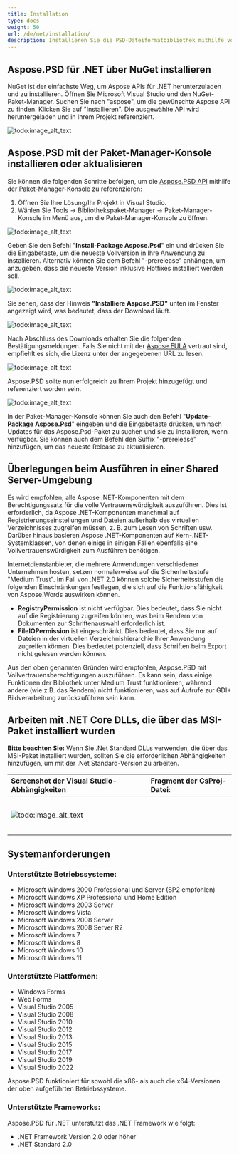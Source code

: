 ```yaml
---
title: Installation
type: docs
weight: 50
url: /de/net/installation/
description: Installieren Sie die PSD-Dateiformatbibliothek mithilfe von NuGet oder der Paket-Manager-Konsole.
---
```


## **Aspose.PSD für .NET über NuGet installieren**
NuGet ist der einfachste Weg, um Aspose APIs für .NET herunterzuladen und zu installieren. Öffnen Sie Microsoft Visual Studio und den NuGet-Paket-Manager. Suchen Sie nach "aspose", um die gewünschte Aspose API zu finden. Klicken Sie auf "Installieren". Die ausgewählte API wird heruntergeladen und in Ihrem Projekt referenziert.

![todo:image_alt_text](installation_1.png)

## **Aspose.PSD mit der Paket-Manager-Konsole installieren oder aktualisieren**
Sie können die folgenden Schritte befolgen, um die [Aspose.PSD API](https://www.nuget.org/packages/Aspose.psd/) mithilfe der Paket-Manager-Konsole zu referenzieren:

1. Öffnen Sie Ihre Lösung/Ihr Projekt in Visual Studio.
1. Wählen Sie Tools -> Bibliothekspaket-Manager -> Paket-Manager-Konsole im Menü aus, um die Paket-Manager-Konsole zu öffnen.

![todo:image_alt_text](installation_2.png)

Geben Sie den Befehl "**Install-Package Aspose.Psd**" ein und drücken Sie die Eingabetaste, um die neueste Vollversion in Ihre Anwendung zu installieren. Alternativ können Sie dem Befehl "-prerelease" anhängen, um anzugeben, dass die neueste Version inklusive Hotfixes installiert werden soll.

![todo:image_alt_text](installation_3.png)

Sie sehen, dass der Hinweis **"Installiere Aspose.PSD"** unten im Fenster angezeigt wird, was bedeutet, dass der Download läuft.

![todo:image_alt_text](installation_4.png)

Nach Abschluss des Downloads erhalten Sie die folgenden Bestätigungsmeldungen. Falls Sie nicht mit der [Aspose EULA](https://company.aspose.com/legal/eula) vertraut sind, empfiehlt es sich, die Lizenz unter der angegebenen URL zu lesen.

![todo:image_alt_text](installation_5.png)

Aspose.PSD sollte nun erfolgreich zu Ihrem Projekt hinzugefügt und referenziert worden sein.

![todo:image_alt_text](installation_6.png)

In der Paket-Manager-Konsole können Sie auch den Befehl "**Update-Package Aspose.Psd**" eingeben und die Eingabetaste drücken, um nach Updates für das Aspose.Psd-Paket zu suchen und sie zu installieren, wenn verfügbar. Sie können auch dem Befehl den Suffix "-prerelease" hinzufügen, um das neueste Release zu aktualisieren.

## **Überlegungen beim Ausführen in einer Shared Server-Umgebung**
Es wird empfohlen, alle Aspose .NET-Komponenten mit dem Berechtigungssatz für die volle Vertrauenswürdigkeit auszuführen. Dies ist erforderlich, da Aspose .NET-Komponenten manchmal auf Registrierungseinstellungen und Dateien außerhalb des virtuellen Verzeichnisses zugreifen müssen, z. B. zum Lesen von Schriften usw. Darüber hinaus basieren Aspose .NET-Komponenten auf Kern-.NET-Systemklassen, von denen einige in einigen Fällen ebenfalls eine Vollvertrauenswürdigkeit zum Ausführen benötigen.

Internetdienstanbieter, die mehrere Anwendungen verschiedener Unternehmen hosten, setzen normalerweise auf die Sicherheitsstufe "Medium Trust". Im Fall von .NET 2.0 können solche Sicherheitsstufen die folgenden Einschränkungen festlegen, die sich auf die Funktionsfähigkeit von Aspose.Words auswirken können.

- **RegistryPermission** ist nicht verfügbar. Dies bedeutet, dass Sie nicht auf die Registrierung zugreifen können, was beim Rendern von Dokumenten zur Schriftenauswahl erforderlich ist.
- **FileIOPermission** ist eingeschränkt. Dies bedeutet, dass Sie nur auf Dateien in der virtuellen Verzeichnishierarchie Ihrer Anwendung zugreifen können. Dies bedeutet potenziell, dass Schriften beim Export nicht gelesen werden können.

Aus den oben genannten Gründen wird empfohlen, Aspose.PSD mit Vollvertrauensberechtigungen auszuführen. Es kann sein, dass einige Funktionen der Bibliothek unter Medium Trust funktionieren, während andere (wie z.B. das Rendern) nicht funktionieren, was auf Aufrufe zur GDI+ Bildverarbeitung zurückzuführen sein kann.

## **Arbeiten mit .NET Core DLLs, die über das MSI-Paket installiert wurden**


**Bitte beachten Sie:** Wenn Sie .Net Standard DLLs verwenden, die über das MSI-Paket installiert wurden, sollten Sie die erforderlichen Abhängigkeiten hinzufügen, um mit der .Net Standard-Version zu arbeiten.

|**Screenshot der Visual Studio-Abhängigkeiten**|**Fragment der CsProj-Datei:**|
| :- | :- |
|![todo:image_alt_text](installation_7.png)|<ItemGroup><p></p><p>`    `<PackageReference Include="System.Drawing.Common" Version="4.5.1" /></p><p>`    `<PackageReference Include="System.Text.Encoding.CodePages" Version="4.5.0" /></p><p></p></ItemGroup>|

## **Systemanforderungen**
### **Unterstützte Betriebssysteme:**
- Microsoft Windows 2000 Professional und Server (SP2 empfohlen)
- Microsoft Windows XP Professional und Home Edition
- Microsoft Windows 2003 Server
- Microsoft Windows Vista
- Microsoft Windows 2008 Server
- Microsoft Windows 2008 Server R2
- Microsoft Windows 7
- Microsoft Windows 8
- Microsoft Windows 10
- Microsoft Windows 11
### **Unterstützte Plattformen:**
- Windows Forms
- Web Forms
- Visual Studio 2005
- Visual Studio 2008
- Visual Studio 2010
- Visual Studio 2012
- Visual Studio 2013
- Visual Studio 2015
- Visual Studio 2017
- Visual Studio 2019
- Visual Studio 2022

Aspose.PSD funktioniert für sowohl die x86- als auch die x64-Versionen der oben aufgeführten Betriebssysteme.
### **Unterstützte Frameworks:**
Aspose.PSD für .NET unterstützt das .NET Framework wie folgt:

- .NET Framework Version 2.0 oder höher
- .NET Standard 2.0
